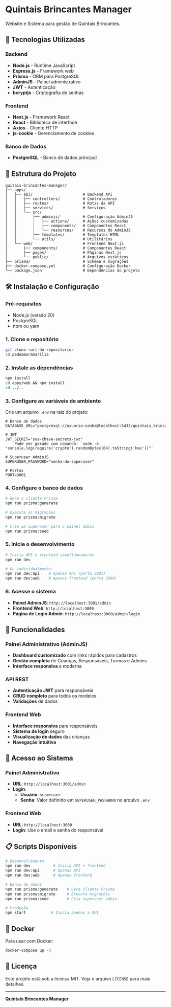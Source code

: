 # Quintais Brincantes Manager

Website e Sistema para gestão de Quintais Brincantes.

## 🚀 Tecnologias Utilizadas

### Backend
- **Node.js** - Runtime JavaScript
- **Express.js** - Framework web
- **Prisma** - ORM para PostgreSQL
- **AdminJS** - Painel administrativo
- **JWT** - Autenticação
- **bcryptjs** - Criptografia de senhas

### Frontend
- **Next.js** - Framework React
- **React** - Biblioteca de interface
- **Axios** - Cliente HTTP
- **js-cookie** - Gerenciamento de cookies

### Banco de Dados
- **PostgreSQL** - Banco de dados principal

## 📁 Estrutura do Projeto

```
quitais-brincantes-manager/
├── apps/
│   ├── api/                      # Backend API
│   │   ├── controllers/          # Controladores
│   │   ├── routes/               # Rotas da API
│   │   ├── services/             # Serviços
│   │   └── src/
│   │       ├── adminjs/          # Configuração AdminJS
│   │       │   ├── actions/      # Ações customizadas
│   │       │   ├── components/   # Componentes React
│   │       │   └── resources/    # Recursos do AdminJS
│   │       ├── templates/        # Templates HTML
│   │       └── utils/            # Utilitários
│   └── web/                      # Frontend Next.js
│       ├── components/           # Componentes React
│       ├── pages/                # Páginas Next.js
│       └── public/               # Arquivos estáticos
├── prisma/                       # Schema e migrações
├── docker-compose.yml            # Configuração Docker
└── package.json                  # Dependências do projeto
```

## 🛠️ Instalação e Configuração

### Pré-requisitos
- Node.js (versão 20)
- PostgreSQL
- npm ou yarn

### 1. Clone o repositório
```bash
git clone <url-do-repositorio>
cd pedeamoramarilia
```

### 2. Instale as dependências
```bash
npm install
cd apps/web && npm install
cd ../..
```

### 3. Configure as variáveis de ambiente
Crie um arquivo `.env` na raiz do projeto:
```env
# Banco de dados
DATABASE_URL="postgresql://usuario:senha@localhost:5432/quintais_brincantes_manager"

# JWT
JWT_SECRET="sua-chave-secreta-jwt"
    Pode ser gerado com comando: `node -e "console.log(require('crypto').randomBytes(64).toString('hex'))"`

# Superuser AdminJS
SUPERUSER_PASSWORD="senha-do-superuser"

# Portas
PORT=3001
```

### 4. Configure o banco de dados
```bash
# Gere o cliente Prisma
npm run prisma:generate

# Execute as migrações
npm run prisma:migrate

# Crie um superuser para o painel admin
npm run prisma:seed
```

### 5. Inicie o desenvolvimento
```bash
# Inicia API e frontend simultaneamente
npm run dev

# Ou individualmente:
npm run dev:api    # Apenas API (porta 3001)
npm run dev:web    # Apenas frontend (porta 3000)
```

### 6. Acesse o sistema
- **Painel AdminJS**: `http://localhost:3001/admin`
- **Frontend Web**: `http://localhost:3000`
- **Página de Login Admin**: `http://localhost:3000/admin/login`

## 🎯 Funcionalidades

### Painel Administrativo (AdminJS)
- **Dashboard customizado** com links rápidos para cadastros
- **Gestão completa** de Crianças, Responsáveis, Turmas e Admins
- **Interface responsiva** e moderna

### API REST
- **Autenticação JWT** para responsáveis
- **CRUD completo** para todos os modelos
- **Validações** de dados

### Frontend Web
- **Interface responsiva** para responsáveis
- **Sistema de login** seguro
- **Visualização de dados** das crianças
- **Navegação intuitiva**

## 🔐 Acesso ao Sistema

### Painel Administrativo
- **URL**: `http://localhost:3001/admin`
- **Login**: 
  - **Usuário**: `superuser`
  - **Senha**: Valor definido em `SUPERUSER_PASSWORD` no arquivo `.env`

### Frontend Web
- **URL**: `http://localhost:3000`
- **Login**: Use o email e senha do responsável

## 📋 Scripts Disponíveis

```bash
# Desenvolvimento
npm run dev          # Inicia API + frontend
npm run dev:api      # Apenas API
npm run dev:web      # Apenas frontend

# Banco de dados
npm run prisma:generate    # Gera cliente Prisma
npm run prisma:migrate     # Executa migrações
npm run prisma:seed        # Cria superuser admin

# Produção
npm start           # Inicia apenas a API
```

## 🐳 Docker

Para usar com Docker:
```bash
docker-compose up -d
```

## 📄 Licença

Este projeto está sob a licença MIT. Veja o arquivo `LICENSE` para mais detalhes.

---

**Quintais Brincantes Manager**